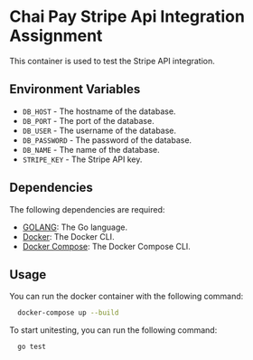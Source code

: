 # Chai Pay Stripe Api Integration Assignment

This container is used to test the Stripe API integration.

## Environment Variables

- `DB_HOST` - The hostname of the database.
- `DB_PORT` - The port of the database.
- `DB_USER` - The username of the database.
- `DB_PASSWORD` - The password of the database.
- `DB_NAME` - The name of the database.
- `STRIPE_KEY` - The Stripe API key.

## Dependencies

The following dependencies are required:

- [GOLANG](https://golang.org/): The Go language.
- [Docker](https://www.docker.com/): The Docker CLI.
- [Docker Compose](https://docs.docker.com/compose/install/): The Docker Compose CLI.

## Usage

You can run the docker container with the following command:

```bash
  docker-compose up --build
```

To start unitesting, you can run the following command:

```bash
  go test
```
